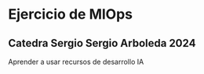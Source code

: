 # Ejercicio de MlOps
## Catedra Sergio Sergio Arboleda 2024

Aprender a usar recursos de desarrollo IA 